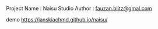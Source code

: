 Project Name : Naisu Studio
Author : fauzan.blitz@gmal.com

demo https://janskiachmd.github.io/naisu/